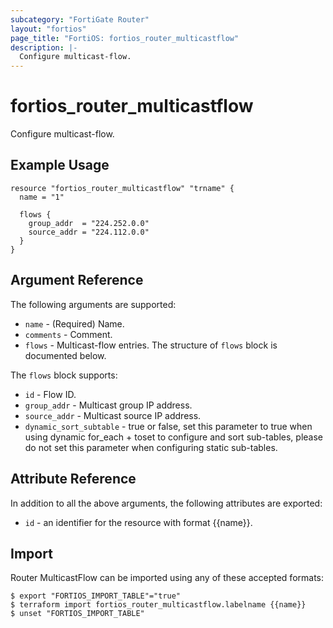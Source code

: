 ```yaml
---
subcategory: "FortiGate Router"
layout: "fortios"
page_title: "FortiOS: fortios_router_multicastflow"
description: |-
  Configure multicast-flow.
---
```


# fortios_router_multicastflow
Configure multicast-flow.

## Example Usage

```hcl
resource "fortios_router_multicastflow" "trname" {
  name = "1"

  flows {
    group_addr  = "224.252.0.0"
    source_addr = "224.112.0.0"
  }
}
```

## Argument Reference


The following arguments are supported:

* `name` - (Required) Name.
* `comments` - Comment.
* `flows` - Multicast-flow entries. The structure of `flows` block is documented below.

The `flows` block supports:

* `id` - Flow ID.
* `group_addr` - Multicast group IP address.
* `source_addr` - Multicast source IP address.
* `dynamic_sort_subtable` - true or false, set this parameter to true when using dynamic for_each + toset to configure and sort sub-tables, please do not set this parameter when configuring static sub-tables.

## Attribute Reference

In addition to all the above arguments, the following attributes are exported:
* `id` - an identifier for the resource with format {{name}}.

## Import

Router MulticastFlow can be imported using any of these accepted formats:
```
$ export "FORTIOS_IMPORT_TABLE"="true"
$ terraform import fortios_router_multicastflow.labelname {{name}}
$ unset "FORTIOS_IMPORT_TABLE"
```
